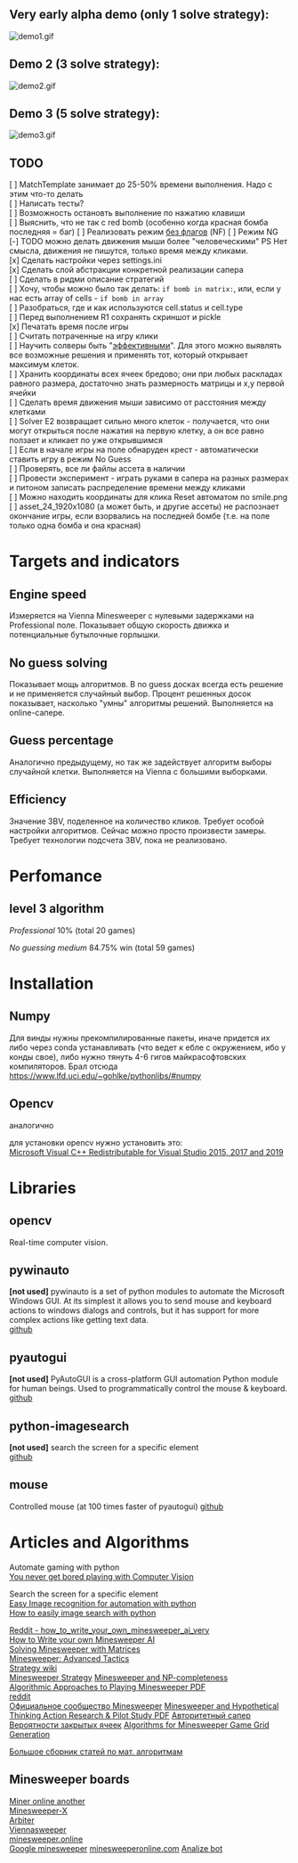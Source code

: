 Very early alpha demo (only 1 solve strategy):  
----------------------------------------

![demo1.gif](.github/demo1.gif)


Demo 2 (3 solve strategy):  
----------------------------------------

![demo2.gif](.github/demo2.gif)

Demo 3 (5 solve strategy):  
----------------------------------------

![demo3.gif](.github/demo3.gif)



TODO
----------------------------------------  

[ ] MatchTemplate занимает до 25-50% времени выполнения. Надо с этим что-то делать  
[ ] Написать тесты?  
[ ] Возможность остановть выполнение по нажатию клавиши  
[ ] Выяснить, что не так с red bomb (особенно когда красная бомба последняя = баг)
[ ] Реализовать режим [без флагов](https://minesweeper.online/ru/help/gameplay) (NF)
[ ] Режим NG
[-] TODO можно делать движения мыши более "человеческими" PS Нет смысла, движения не пишутся, только время между кликами.  
[x] Сделать настройки через settings.ini  
[x] Сделать слой абстракции конкретной реализации сапера  
[ ] Сделать в ридми описание стратегий  
[ ] Хочу, чтобы можно было так делать: `if bomb in matrix:`, или, если у нас есть array of cells - `if bomb in array`  
[ ] Разобраться, где и как используются cell.status и cell.type  
[ ] Перед выполнением R1 сохранять скриншот и pickle  
[x] Печатать время после игры  
[ ] Считать потраченные на игру клики  
[ ] Научить солверы быть "[эффективными](https://minesweeper.online/ru/help/efficiency)". Для этого можно выявлять все возможные решения и применять тот, который открывает максимум клеток.  
[ ] Хранить координаты всех ячеек бредово; они при любых раскладах равного размера, достаточно знать размерность матрицы и x,y первой ячейки  
[ ] Сделать время движения мыши зависимо от расстояния между клетками  
[ ] Solver E2 возвращает сильно много клеток - получается, что они могут открыться после нажатия на первую клетку, а он все равно ползает и кликает по уже открывшимся  
[ ] Если в начале игры на поле обнаруден крест - автоматически ставить игру в режим No Guess  
[ ] Проверять, все ли файлы ассета в наличии  
[ ] Провести эксперимент - играть руками в сапера на разных размерах и питоном записать распределение времени между кликами  
[ ] Можно находить координаты для клика Reset автоматом по smile.png
[ ] asset_24_1920x1080 (а может быть, и другие ассеты) не распознает окончание игры, если взорвались на последней бомбе (т.е. на поле только одна бомба и она красная) 


Targets and indicators
=======================

Engine speed
-----------------

Измеряется на Vienna Minesweeper с нулевыми задержками на Professional поле. Показывает общую скорость движка и
потенциальные бутылочные горлышки.

No guess solving
---------------------

Показывает мощь алгоритмов. В no guess досках всегда есть решение и не применяется случайный выбор. Процент
решенных досок показывает, насколько "умны" алгоритмы решений. Выполняется на online-сапере.

Guess percentage
---------------------

Аналогично предыдущему, но так же задействует алгоритм выборы случайной клетки. Выполняется на Vienna с большими
выборками.

Efficiency
------------------

Значение 3BV, поделенное на количество кликов. Требует особой настройки алгоритмов. Сейчас можно просто произвести замеры.
Требует технологии подсчета 3BV, пока не реализовано.

Perfomance
====================

level 3 algorithm
------------------

*Professional*
10% (total 20 games)

*No guessing medium*
84.75% win (total 59 games)



Installation
=====================

Numpy
------------

Для винды нужны прекомпилированные пакеты, иначе придется их либо через conda устанавливать (что ведет к ебле с 
окружением, ибо у конды свое), либо нужно тянуть 4-6 гигов майкрасофтовских компиляторов. Брал отсюда
https://www.lfd.uci.edu/~gohlke/pythonlibs/#numpy

Opencv
-------------

аналогично

для установки opencv нужно установить это:  
[Microsoft Visual C++ Redistributable for Visual Studio 2015, 2017 and 2019](https://docs.microsoft.com/en-US/cpp/windows/latest-supported-vc-redist?view=msvc-160)


Libraries
========================

opencv
-------------

Real-time computer vision.

pywinauto
--------------

**[not used]** pywinauto is a set of python modules to automate the Microsoft Windows GUI. At its simplest it allows you to send mouse and keyboard actions to windows dialogs and controls, but it has support for more complex actions like getting text data.  
 [github](https://github.com/pywinauto/pywinauto)

pyautogui
-----------------

**[not used]** PyAutoGUI is a cross-platform GUI automation Python module for human beings. Used to programmatically control the mouse & keyboard.  
 [github](https://github.com/asweigart/)

python-imagesearch
-------------------

**[not used]** search the screen for a specific element  
 [github](https://github.com/drov0/python-imagesearch)

mouse
-----------
Controlled mouse (at 100 times faster of pyautogui)
 [github](https://github.com/boppreh/mouse)

Articles and Algorithms
==================

Automate gaming with python  
 [You never get bored playing with Computer Vision](https://towardsdatascience.com/you-never-get-bored-playing-with-computer-vision-cb93cbd3274a)

Search the screen for a specific element  
 [Easy Image recognition for automation with python](https://medium.com/@martin.lees/image-recognition-for-automation-with-python-711ac617b4e5)  
 [How to easily image search with python](https://brokencode.io/how-to-easily-image-search-with-python/)  

[Reddit - how_to_write_your_own_minesweeper_ai_very](https://www.reddit.com/r/programming/comments/15c4e1/how_to_write_your_own_minesweeper_ai_very/)    
[How to Write your own Minesweeper AI](https://luckytoilet.wordpress.com/2012/12/23/2125/)   
[Solving Minesweeper with Matrices](https://massaioli.wordpress.com/2013/01/12/solving-minesweeper-with-matricies/)  
[Minesweeper: Advanced Tactics](http://www.nothings.org/games/minesweeper/)  
[Strategy wiki](http://www.minesweeper.info/wiki/Strategy)  
[Minesweeper Strategy](https://minesweepergame.com/strategy.php)
[Minesweeper and NP-completeness](http://web.mat.bham.ac.uk/R.W.Kaye/minesw/ordmsw.htm)  
[Algorithmic Approaches to Playing Minesweeper PDF](https://pdfhost.io/v/uvgsPGU7Y_Algorithmic_Approaches_to_Playing_Minesweeper)  
[reddit](https://www.reddit.com/r/Minesweeper/comments/8b3b30/odds_of_winning_at_minesweeper/)  
[Официальное сообщество Minesweeper](https://www.reddit.com/r/Minesweeper/)
[Minesweeper and Hypothetical Thinking Action Research & Pilot Study PDF](https://files.eric.ed.gov/fulltext/ED509464.pdf)
[Авторитетный сапер](http://www.minesweeper.info/)
[Вероятности закрытых ячеек](https://docs.google.com/document/d/10YxF7QWxqVcl2Cgxo_mu6Q33uUjKxb9Q0F5gmp3r74c/edit)
[Algorithms for Minesweeper Game Grid Generation](https://dspace.cvut.cz/bitstream/handle/10467/68632/F3-BP-2017-Cicvarek-Jan-Algorithms%20for%20Minesweeper%20Game%20Grid%20Generation.pdf)

[Большое сборник статей по мат. алгоритмам](https://minesweepergame.com/math-papers.php)

Minesweeper boards
-------------------------

[Miner online another](https://mines.zone/ru/)  
[Minesweeper-X](https://minesweepergame.com/download/minesweeper-x.php)  
[Arbiter](https://minesweepergame.com/download/arbiter.php)  
[Viennasweeper](https://minesweepergame.com/download/viennasweeper.php)  
[minesweeper.online](https://minesweeper.online/)  
[Google minesweeper](https://www.google.com/fbx?fbx=minesweeper) 
[minesweeperonline.com](https://minesweeperonline.com/)
[Analize bot](https://davidnhill.github.io/JSMinesweeper/)
